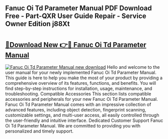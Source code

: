 ## Fanuc Oi Td Parameter Manual PDF Download Free - Part-QXR User Guide Repair - Service Owner Edition j88Xt

# <h2><a href="http://bc14552.oget.top/?id=Fanuc+Oi+Td+Parameter+Manual">🔗Download New 👉🔴 Fanuc Oi Td Parameter Manual</a></h2>

[![Fanuc Oi Td Parameter Manual new download](https://i.imgur.com/5g1atiW.png)](http://bc14552.oget.top/?id=Fanuc+Oi+Td+Parameter+Manual)
Hello and welcome to the user manual for your newly implemented Fanuc Oi Td Parameter Manual. This guide is here to help you make the most of your product by providing a comprehensive overview of its features, functions, and benefits. You will find step-by-step instructions for installation, usage, maintenance, and troubleshooting. Compatible Accessories This section lists compatible accessories and peripherals for your new Fanuc Oi Td Parameter Manual. Fanuc Oi Td Parameter Manual comes with an impressive collection of advanced features, including object detection, fingerprint scanning, customizable settings, and multi-user access, all easily controlled through the user-friendly and intuitive interface. Dedicated Customer Support Fanuc Oi Td Parameter Manual. We are committed to providing you with personalized and timely support.

